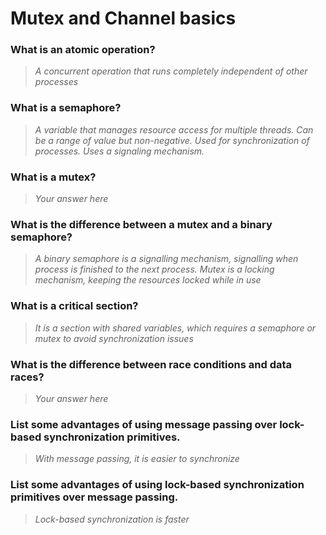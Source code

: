 # Mutex and Channel basics

### What is an atomic operation?
> *A concurrent operation that runs completely independent of other processes*

### What is a semaphore?
> *A variable that manages resource access for multiple threads. Can be a range of value but non-negative. Used for synchronization of processes. Uses a signaling mechanism.*

### What is a mutex?
> *Your answer here*

### What is the difference between a mutex and a binary semaphore?
> *A binary semaphore is a signalling mechanism, signalling when process is finished to the next process. Mutex is a locking mechanism, keeping the resources locked while in use*

### What is a critical section?
> *It is a section with shared variables, which requires a semaphore or mutex to avoid synchronization issues*

### What is the difference between race conditions and data races?
 > *Your answer here*

### List some advantages of using message passing over lock-based synchronization primitives.
> *With message passing, it is easier to synchronize*

### List some advantages of using lock-based synchronization primitives over message passing.
> *Lock-based synchronization is faster*
